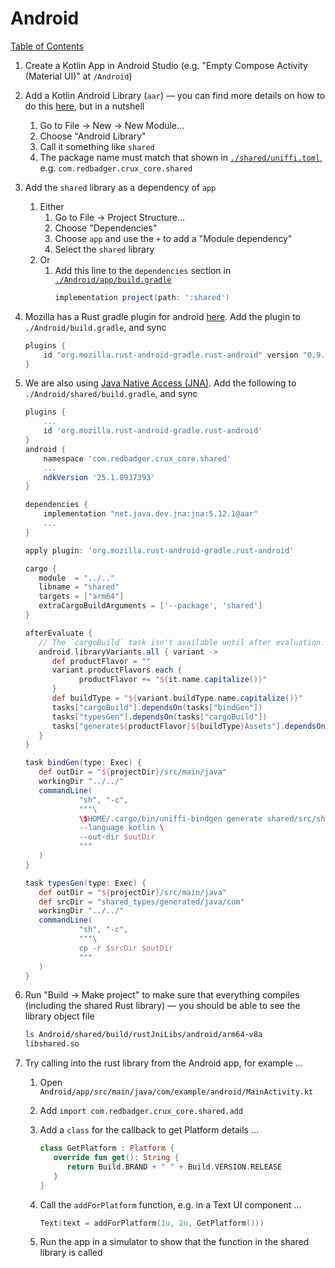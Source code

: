 # Android

[Table of Contents](./new-project.md)

1. Create a Kotlin App in Android Studio (e.g. "Empty Compose Activity (Material UI)" at `/Android`)

1. Add a Kotlin Android Library (`aar`) — you can find more details on how to do this [here](https://developer.android.com/studio/projects/android-library), but in a nutshell

   1. Go to File -> New -> New Module...
   1. Choose "Android Library"
   1. Call it something like `shared`
   1. The package name must match that shown in [`./shared/uniffi.toml`](../shared/uniffi.toml), e.g. `com.redbadger.crux_core.shared`

1. Add the `shared` library as a dependency of `app`

   1. Either
      1. Go to File -> Project Structure...
      1. Choose "Dependencies"
      1. Choose `app` and use the `+` to add a "Module dependency"
      1. Select the `shared` library
   1. Or
      1. Add this line to the `dependencies` section in [`./Android/app/build.gradle`](../Android/app/build.gradle)
         ```groovy
         implementation project(path: ':shared')
         ```

1. Mozilla has a Rust gradle plugin for android [here](https://github.com/mozilla/rust-android-gradle). Add the plugin to `./Android/build.gradle`, and sync

   ```groovy
   plugins {
       id "org.mozilla.rust-android-gradle.rust-android" version "0.9.3"
   }
   ```

1. We are also using [Java Native Access (JNA)](https://github.com/java-native-access/jna).
   Add the following to `./Android/shared/build.gradle`, and sync

   ```groovy
   plugins {
       ...
       id 'org.mozilla.rust-android-gradle.rust-android'
   }
   android {
       namespace 'com.redbadger.crux_core.shared'
       ...
       ndkVersion '25.1.8937393'
   }

   dependencies {
       implementation "net.java.dev.jna:jna:5.12.1@aar"
       ...
   }

   apply plugin: 'org.mozilla.rust-android-gradle.rust-android'

   cargo {
      module  = "../.."
      libname = "shared"
      targets = ["arm64"]
      extraCargoBuildArguments = ['--package', 'shared']
   }

   afterEvaluate {
      // The `cargoBuild` task isn't available until after evaluation.
      android.libraryVariants.all { variant ->
         def productFlavor = ""
         variant.productFlavors.each {
               productFlavor += "${it.name.capitalize()}"
         }
         def buildType = "${variant.buildType.name.capitalize()}"
         tasks["cargoBuild"].dependsOn(tasks["bindGen"])
         tasks["typesGen"].dependsOn(tasks["cargoBuild"])
         tasks["generate${productFlavor}${buildType}Assets"].dependsOn(tasks["typesGen"], tasks["cargoBuild"])
      }
   }

   task bindGen(type: Exec) {
      def outDir = "${projectDir}/src/main/java"
      workingDir "../../"
      commandLine(
               "sh", "-c",
               """\
               \$HOME/.cargo/bin/uniffi-bindgen generate shared/src/shared.udl \
               --language kotlin \
               --out-dir $outDir
               """
      )
   }

   task typesGen(type: Exec) {
      def outDir = "${projectDir}/src/main/java"
      def srcDir = "shared_types/generated/java/com"
      workingDir "../../"
      commandLine(
               "sh", "-c",
               """\
               cp -r $srcDir $outDir
               """
      )
   }

   ```

1. Run "Build -> Make project" to make sure that everything compiles (including the shared Rust library) — you should be able to see the library object file

   ```sh
   ls Android/shared/build/rustJniLibs/android/arm64-v8a
   libshared.so
   ```

1. Try calling into the rust library from the Android app, for example ...

   1. Open `Android/app/src/main/java/com/example/android/MainActivity.kt`
   1. Add `import com.redbadger.crux_core.shared.add`
   1. Add a `class` for the callback to get Platform details ...
      ```kotlin
      class GetPlatform : Platform {
         override fun get(): String {
            return Build.BRAND + " " + Build.VERSION.RELEASE
         }
      }
      ```
   1. Call the `addForPlatform` function, e.g. in a Text UI component ...

      ```kotlin
      Text(text = addForPlatform(1u, 2u, GetPlatform()))
      ```

   1. Run the app in a simulator to show that the function in the shared library is called
